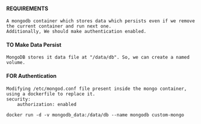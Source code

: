 #### REQUIREMENTS

    A mongodb container which stores data which persists even if we remove the current container and run next one.
    Additionally, We should make authentication enabled.

#### TO Make Data Persist

    MongoDB stores it data file at "/data/db". So, we can create a named volume.

#### FOR Authentication

    Modifying /etc/mongod.conf file present inside the mongo container, using a dockerfile to replace it.
    security:
        authorization: enabled


`docker run -d -v mongodb_data:/data/db --name mongodb custom-mongo`